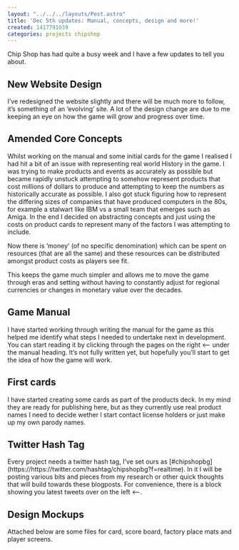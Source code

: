 ```yaml
---
layout: "../../../layouts/Post.astro"
title: 'Dec 5th updates: Manual, concepts, design and more!'
created: 1417791939
categories: projects chipshop
---
```


Chip Shop has had quite a busy week and I have a few updates to tell you about.
<h2>New Website Design</h2>
I’ve redesigned the website slightly and there will be much more to follow, it’s something of an ‘evolving’ site. A lot of the design change are due to me keeping an eye on how the game will grow and progress over time.

<h2>Amended Core Concepts</h2>
Whilst working on the manual and some initial cards for the game I realised I had hit a bit of an issue with representing real world History in the game. I was trying to make products and events as accurately as possible but became rapidly unstuck attempting to somehow represent products that cost millions of dollars to produce and attempting to keep the numbers as historically accurate as possible. I also got stuck figuring how to represent the differing sizes of companies that have produced computers in the 80s, for example a stalwart like IBM vs a small team that emerges such as Amiga. In the end I decided on abstracting concepts and just using the costs on product cards to represent many of the factors I was attempting to include.

Now there is ‘money’ (of no specific denomination) which can be spent on resources (that are all the same) and these resources can be distributed amongst product costs as players see fit.

This keeps the game much simpler and allows me to move the game through eras and setting without having to constantly adjust for regional currencies or changes in monetary value over the decades.

<h2>Game Manual</h2>
I have started working through writing the manual for the game as this helped me identify what steps I needed to undertake next in development. You can start reading it by clicking through the pages on the right <— under the manual heading. It’s not fully written yet, but hopefully you’ll start to get the idea of how the game will work.

<h2>First cards</h2>
I have started creating some cards as part of the products deck. In my mind they are ready for publishing here, but as they currently use real product names I need to decide wether I start contact license holders or just make up my own parody names.

<h2>Twitter Hash Tag</h2>
Every project needs a twitter hash tag, I’ve set ours as [#chipshopbg](https://https://twitter.com/hashtag/chipshopbg?f=realtime). In it I will be posting various bits and pieces from my research or other quick thoughts that will build towards these blogposts. For convenience, there is a block showing you latest tweets over on the left <—-.

<h2>Design Mockups</h2>

Attached below are some files for card, score board, factory place mats and player screens.
